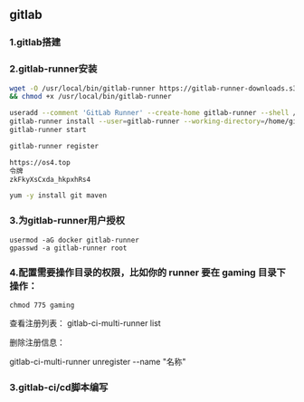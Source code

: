 ## gitlab
### 1.gitlab搭建
### 2.gitlab-runner安装
```bash
wget -O /usr/local/bin/gitlab-runner https://gitlab-runner-downloads.s3.amazonaws.com/latest/binaries/gitlab-runner-linux-amd64 \
&& chmod +x /usr/local/bin/gitlab-runner 

useradd --comment 'GitLab Runner' --create-home gitlab-runner --shell /bin/bash 
gitlab-runner install --user=gitlab-runner --working-directory=/home/gitlab-runner 
gitlab-runner start

gitlab-runner register

https://os4.top
令牌
zkFkyXsCxda_hkpxhRs4

yum -y install git maven
```
### 3.为gitlab-runner用户授权
```
usermod -aG docker gitlab-runner
gpasswd -a gitlab-runner root
```
### 4.配置需要操作目录的权限，比如你的 runner 要在 gaming 目录下操作：
```
chmod 775 gaming
```
查看注册列表：
gitlab-ci-multi-runner list

删除注册信息：

gitlab-ci-multi-runner unregister --name "名称"

### 3.gitlab-ci/cd脚本编写


